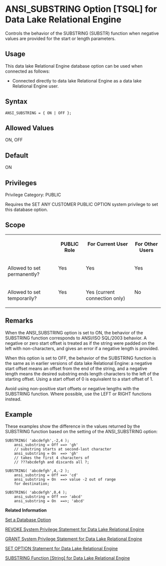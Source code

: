 <!-- loioa62ceea984f210159d1a91e2823fa668 -->

# ANSI\_SUBSTRING Option \[TSQL\] for Data Lake Relational Engine

Controls the behavior of the SUBSTRING \(SUBSTR\) function when negative values are provided for the start or length parameters.



<a name="loioa62ceea984f210159d1a91e2823fa668__section_d3p_24q_znb"/>

## Usage

This data lake Relational Engine database option can be used when connected as follows:

-   Connected directly to data lake Relational Engine as a data lake Relational Engine user.



<a name="loioa62ceea984f210159d1a91e2823fa668__section_u1n_l5b_qkb"/>

## Syntax

```
ANSI_SUBSTRING = { ON | OFF };
```



<a name="loioa62ceea984f210159d1a91e2823fa668__iq_refso_340"/>

## Allowed Values

ON, OFF



<a name="loioa62ceea984f210159d1a91e2823fa668__iq_refso_341"/>

## Default

ON



<a name="loioa62ceea984f210159d1a91e2823fa668__section_k3c_gxb_3qb"/>

## Privileges

Privilege Category: PUBLIC

Requires the SET ANY CUSTOMER PUBLIC OPTION system privilege to set this database option.



<a name="loioa62ceea984f210159d1a91e2823fa668__iq_refso_325"/>

## Scope


<table>
<tr>
<th valign="top">

 

</th>
<th valign="top">

PUBLIC Role

</th>
<th valign="top">

For Current User

</th>
<th valign="top">

For Other Users

</th>
</tr>
<tr>
<td valign="top">

Allowed to set permanently?

</td>
<td valign="top">

Yes

</td>
<td valign="top">

Yes

</td>
<td valign="top">

Yes

</td>
</tr>
<tr>
<td valign="top">

Allowed to set temporarily?

</td>
<td valign="top">

Yes

</td>
<td valign="top">

Yes \(current connection only\)

</td>
<td valign="top">

No

</td>
</tr>
</table>



<a name="loioa62ceea984f210159d1a91e2823fa668__iq_refso_342"/>

## Remarks

When the ANSI\_SUBSTRING option is set to ON, the behavior of the SUBSTRING function corresponds to ANSI/ISO SQL/2003 behavior. A negative or zero start offset is treated as if the string were padded on the left with non-characters, and gives an error if a negative length is provided.

When this option is set to OFF, the behavior of the SUBSTRING function is the same as in earlier versions of data lake Relational Engine: a negative start offset means an offset from the end of the string, and a negative length means the desired substring ends length characters to the left of the starting offset. Using a start offset of 0 is equivalent to a start offset of 1.

Avoid using non-positive start offsets or negative lengths with the SUBSTRING function. Where possible, use the LEFT or RIGHT functions instead.



<a name="loioa62ceea984f210159d1a91e2823fa668__iq_refso_343"/>

## Example

These examples show the difference in the values returned by the SUBSTRING function based on the setting of the ANSI\_SUBSTRING option:

```
SUBSTRING( 'abcdefgh',-2,4 );
	ansi_substring = Off ==> 'gh' 
	// substring starts at second-last character
	ansi_substring = On  ==> 'gh'
	// takes the first 4 characters of 
	// ???abcdefgh and discards all ?;
```

```
SUBSTRING( 'abcdefgh',4,-2 );
	ansi_substring = Off ==> 'cd'
	ansi_substring = On  ==> value -2 out of range 
	for destination;
```

```
SUBSTRING( 'abcdefgh',0,4 );
	ansi_substring = Off ==> 'abcd'
	ansi_substring = On  ==>; 'abcd'
```

**Related Information**  


[Set a Database Option](set-a-database-option-0dcb893.md "You set options with the SET OPTION statement.")

[REVOKE System Privilege Statement for Data Lake Relational Engine](../080-sql-statements/revoke-system-privilege-statement-for-data-lake-relational-engine-a3eadda.md "Removes specific system privileges from specific users and the right to administer the privilege.")

[GRANT System Privilege Statement for Data Lake Relational Engine](../080-sql-statements/grant-system-privilege-statement-for-data-lake-relational-engine-a3dfcb0.md "Grants specific system privileges to users or roles, with or without administrative rights.")

[SET OPTION Statement for Data Lake Relational Engine](../080-sql-statements/set-option-statement-for-data-lake-relational-engine-a625da7.md "Changes options that affect the behavior of the database and its compatibility with Transact-SQL. Setting the value of an option can change the behavior for all users or an individual user, in either a temporary or permanent scope.")

[SUBSTRING Function \[String\] for Data Lake Relational Engine](../050-system-sql-functions/substring-function-string-for-data-lake-relational-engine-a58787e.md "Returns a substring of a string.")

